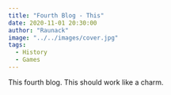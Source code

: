 ```yaml
---
title: "Fourth Blog - This"
date: 2020-11-01 20:30:00
author: "Raunack"
image: "../../images/cover.jpg"
tags:
  - History
  - Games
---
```


This fourth blog. This should work like a charm.
